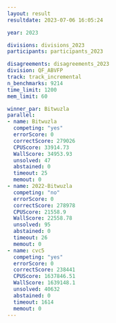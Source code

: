 ```yaml
---
layout: result
resultdate: 2023-07-06 16:05:24

year: 2023

divisions: divisions_2023
participants: participants_2023

disagreements: disagreements_2023
division: QF_ABVFP
track: track_incremental
n_benchmarks: 9214
time_limit: 1200
mem_limit: 60

winner_par: Bitwuzla
parallel:
- name: Bitwuzla
  competing: "yes"
  errorScore: 0
  correctScore: 279026
  CPUScore: 33914.73
  WallScore: 34953.93
  unsolved: 47
  abstained: 0
  timeout: 25
  memout: 0
- name: 2022-Bitwuzla
  competing: "no"
  errorScore: 0
  correctScore: 278978
  CPUScore: 21558.9
  WallScore: 22558.78
  unsolved: 95
  abstained: 0
  timeout: 26
  memout: 0
- name: cvc5
  competing: "yes"
  errorScore: 0
  correctScore: 238441
  CPUScore: 1637846.51
  WallScore: 1639148.1
  unsolved: 40632
  abstained: 0
  timeout: 1614
  memout: 0
---
```

